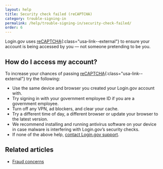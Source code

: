 ```yaml
---
layout: help
title: Security check failed (reCAPTCHA)
category: trouble-signing-in
permalink: /help/trouble-signing-in/security-check-failed/
order: 6
---
```


Login.gov uses [reCAPTCHA](https://cloud.google.com/security/products/recaptcha?hl=en){:class="usa-link--external"} to ensure your account is being accessed by you — not someone pretending to be you.

## How do I access my account?

To increase your chances of passing [reCAPTCHA](https://cloud.google.com/security/products/recaptcha?hl=en){:class="usa-link--external"} try the following:

- Use the same device and browser you created your Login.gov account with.
- Try signing in with your government employee ID if you are a government employee.
- Turn off any VPN, ad blockers, and clear your cache.
- Try a different time of day, a different browser or update your browser to the latest version.
- We recommend installing and running antivirus software on your device in case malware is interfering with Login.gov’s security checks.
- If none of the above help, [contact Login.gov support](/contact/).

## Related articles
* [Fraud concerns](#)
